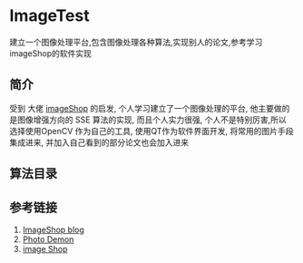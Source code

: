 # ImageTest
建立一个图像处理平台,包含图像处理各种算法,实现别人的论文,参考学习 imageShop的软件实现


## 简介

受到 大佬 [imageShop](https://www.cnblogs.com/imageshop/) 的启发, 个人学习建立了一个图像处理的平台, 他主要做的是图像增强方向的 SSE 算法的实现, 而且个人实力很强, 个人不是特别厉害,所以 选择使用OpenCV 作为自己的工具, 使用QT作为软件界面开发, 
将常用的图片手段集成进来,  并加入自己看到的部分论文也会加入进来


## 算法目录



## 参考链接

1. [ImageShop blog](https://www.cnblogs.com/imageshop/)
2. [Photo Demon](https://github.com/tannerhelland/PhotoDemon)
3. [image Shop](https://www.cnblogs.com/imageshop/archive/2011/11/10/2244664.html)